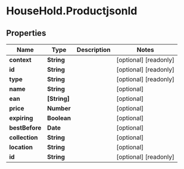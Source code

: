 # HouseHold.Productjsonld

## Properties

Name | Type | Description | Notes
------------ | ------------- | ------------- | -------------
**context** | **String** |  | [optional] [readonly] 
**id** | **String** |  | [optional] [readonly] 
**type** | **String** |  | [optional] [readonly] 
**name** | **String** |  | [optional] 
**ean** | **[String]** |  | [optional] 
**price** | **Number** |  | [optional] 
**expiring** | **Boolean** |  | [optional] 
**bestBefore** | **Date** |  | [optional] 
**collection** | **String** |  | [optional] 
**location** | **String** |  | [optional] 
**id** | **String** |  | [optional] [readonly] 


